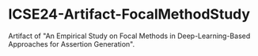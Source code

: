 # ICSE24-Artifact-FocalMethodStudy
Artifact of "An Empirical Study on Focal Methods in Deep-Learning-Based Approaches for Assertion Generation".
